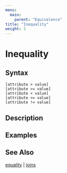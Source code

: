```yaml
---
menu:
  main:
    parent: "Equivalence"
title: "Inequality"
weight: 2
---
```


# Inequality

## Syntax

```eve
[attribute > value]
[attribute >= value]
[attribute < value]
[attribute <= value]
[attribute != value]
```

## Description

## Examples

## See Also

[equality](../equality) | [joins](../joins)